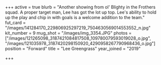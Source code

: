 +++
active = true
blurb = "Another showing from ol' Blighty in the Frothers squad. A proper target man, Lee has got the lot up top. Lee's ability to hold up the play and chip in with goals is a welcome addition to the team."
fut_card = "/images/141284170_229806925297219_7504630569014553552_n.jpg"
kit_number = 9
mug_shot = "/images/img_3354.JPG"
photos = ["/images/121265098_3187421084817508_109780079593019028_o.jpg", "/images/121035978_3187420298150920_4290958267790968436_o.jpg"]
position = "Forward"
title = "Lee Greengrass"
year_joined = "2019"

+++
